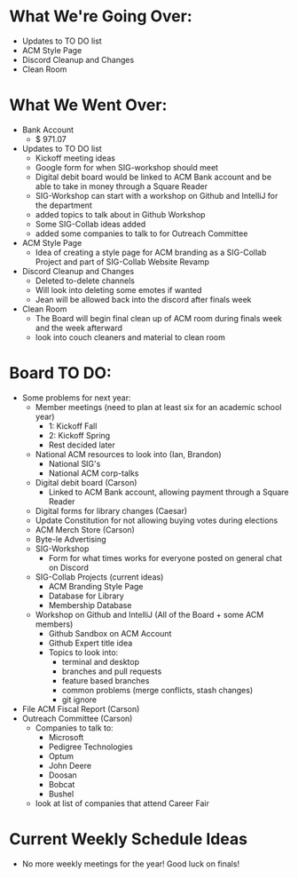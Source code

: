# What We're Going Over:
- Updates to TO DO list
- ACM Style Page
- Discord Cleanup and Changes
- Clean Room

# What We Went Over:
- Bank Account
    - $ 971.07
- Updates to TO DO list
    - Kickoff meeting ideas
    - Google form for when SIG-workshop should meet
    - Digital debit board would be linked to ACM Bank account and be able to take in money through a Square Reader
    - SIG-Workshop can start with a workshop on Github and IntelliJ for the department
    - added topics to talk about in Github Workshop
    - Some SIG-Collab ideas added
    - added some companies to talk to for Outreach Committee
- ACM Style Page
    - Idea of creating a style page for ACM branding as a SIG-Collab Project and part of SIG-Collab Website Revamp
- Discord Cleanup and Changes
    - Deleted to-delete channels
    - Will look into deleting some emotes if wanted
    - Jean will be allowed back into the discord after finals week
- Clean Room
    - The Board will begin final clean up of ACM room during finals week and the week afterward
    - look into couch cleaners and material to clean room 


# Board TO DO: 
- Some problems for next year: 
    - Member meetings (need to plan at least six for an academic school year)
        - 1: Kickoff Fall
        - 2: Kickoff Spring
        - Rest decided later
    - National ACM resources to look into (Ian, Brandon)
        - National SIG's
        - National ACM corp-talks 
    - Digital debit board (Carson)
        - Linked to ACM Bank account, allowing payment through a Square Reader
    - Digital forms for library changes (Caesar)
    - Update Constitution for not allowing buying votes during elections 
    - ACM Merch Store (Carson)
    - Byte-le Advertising
    - SIG-Workshop
        - Form for what times works for everyone posted on general chat on Discord
    - SIG-Collab Projects (current ideas)
        - ACM Branding Style Page
        - Database for Library
        - Membership Database
    - Workshop on Github and IntelliJ (All of the Board + some ACM members)
        - Github Sandbox on ACM Account
        - Github Expert title idea
        - Topics to look into:
            - terminal and desktop
            - branches and pull requests
            - feature based branches
            - common problems (merge conflicts, stash changes)
            - git ignore
- File ACM Fiscal Report (Carson)
- Outreach Committee (Carson)
    - Companies to talk to:
        - Microsoft
        - Pedigree Technologies
        - Optum
        - John Deere
        - Doosan 
        - Bobcat
        - Bushel
    - look at list of companies that attend Career Fair

# Current Weekly Schedule Ideas
- No more weekly meetings for the year! Good luck on finals!